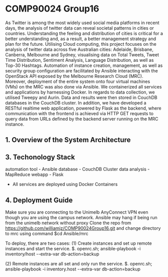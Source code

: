 # COMP90024 Group16

As Twitter is among the most widely used social media platforms in recent days, the analysis of twitter data can reveal societal patterns in cities or countries. Understanding the feeling and distribution of cities is critical for a better understanding and, as a result, a better management strategy and plan for the future. Utilising Cloud computing, this project focuses on the analysis of twitter data across five Australian cities: Adelaide, Brisbane, Canberra, Melbourne and Sydney, visualising data on Total Tweets, Tweet Time Distribution, Sentiment Analysis, Language Distribution, as well as Top-30 Hashtags. Automation of instance creation, management, as well as security group configuration are facilitated by Ansible interacting with the OpenStack API exposed by the Melbourne Research Cloud (MRC). Moreover, deployment of the entire system onto four virtual machines (VMs) on the MRC was also done via Ansible. We containerized all services and applications by harnessing Docker. In regards to data collection, we utilised Tweepy and Aurin. Data and results were then stored in CouchDB databases in the CouchDB cluster. In addition, we have developed a RESTful realtime web application, powered by Flask as the backend, where communication with the frontend is achieved via HTTP GET requests to query data from URLs defined by the backend server running on the MRC instance.

## 1. Overview of the System Architecture


## 3. Techonology Stack
automation tool - Ansible
database - CouchDB Cluster
data analysis - MapReduce
webapp - Flask
- All services are deployed using Docker Containers


## 4. Deployment Guide
Make sure you are connecting to the Unimelb AnyConnect VPN even though you are using the campus network. Ansible may hang if being run from the unimelb network without proxy
Clone the repo from https://github.com/williamjz/COMP90024Group16.git and change directory to mrc using command $cd Ansible/mrc

To deploy, there are two cases:
(1) Create instances and set up remote instances and start the service. 
	$. openrc.sh; ansible-playbook -i inventory/host --extra-var db-action=backup

(2) Remote instances are all set and only run the service.
	$. openrc.sh; ansible-playbook -i inventory.host --extra-var db-action=backup
